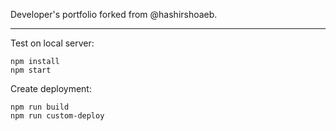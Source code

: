 Developer's portfolio forked from @hashirshoaeb. 

---

Test on local server:
```
npm install
npm start
```

Create deployment:
```
npm run build
npm run custom-deploy
```